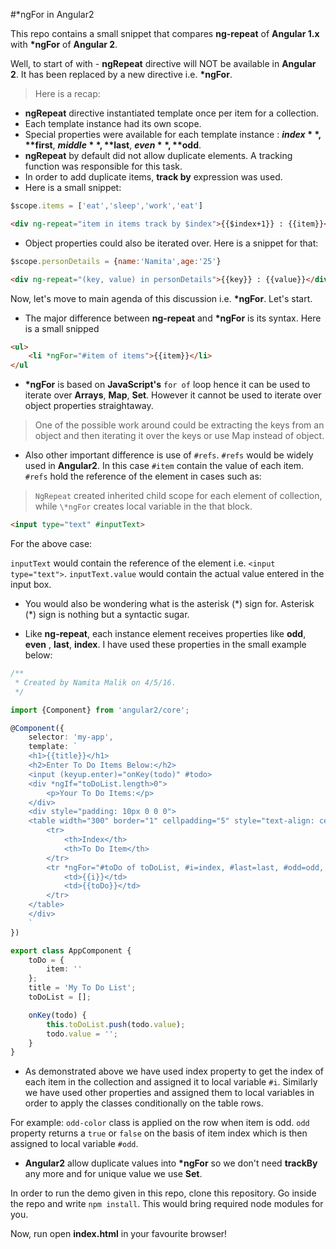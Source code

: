 #*ngFor in Angular2

This repo contains a small snippet that compares **ng-repeat** of **Angular 1.x** with **\*ngFor** of **Angular 2**.

Well, to start of with - **ngRepeat** directive will NOT be available in **Angular 2**. It has been replaced by a new directive i.e. **\*ngFor**.

> Here is a recap:

* **ngRepeat** directive instantiated template once per item for a collection.
* Each template instance had its own scope.
* Special properties were available for each template instance : **$index**, **$first**, **$middle**, **$last**, **$even**, **$odd**.
* **ngRepeat** by default did not allow duplicate elements. A tracking function was responsible for this task.
* In order to add duplicate items, **track by** expression was used.
* Here is a small snippet:

```JavaScript
$scope.items = ['eat','sleep','work','eat']
```

```HTML
<div ng-repeat="item in items track by $index">{{$index+1}} : {{item}}</div>
```

* Object properties could also be iterated over. Here is a snippet for that:

```JavaScript
$scope.personDetails = {name:'Namita',age:'25'}
```

```HTML
<div ng-repeat="(key, value) in personDetails">{{key}} : {{value}}</div>
```

Now, let's move to main agenda of this discussion i.e. **\*ngFor**. Let's start.

* The major difference between **ng-repeat** and **\*ngFor** is its syntax. Here is a small snipped

```HTML
<ul>
    <li *ngFor="#item of items">{{item}}</li>
</ul
```

* **\*ngFor** is based on **JavaScript's** `for of` loop hence it can be used to iterate over **Arrays**, **Map**, **Set**. However it cannot be used to iterate over object properties straightaway.
>One of the possible work around could be extracting the keys from an object and then iterating it over the keys or use Map instead of object.

* Also other important difference is use of `#refs`. `#refs` would be widely used in **Angular2**. In this case `#item` contain the value of each item. `#refs` hold the reference of the element in cases such as:

> `NgRepeat` created inherited child scope for each element of collection, while `\*ngFor` creates local variable in the that block.

```HTML
<input type="text" #inputText>
```

For the above case:

`inputText` would contain the reference of the element i.e. `<input type="text">`. `inputText.value` would contain the actual value entered in the input box.

* You would also be wondering what is the asterisk (\*) sign for. Asterisk (\*) sign is nothing but a syntactic sugar.

* Like **ng-repeat**, each instance element receives properties like **odd**, **even** , **last**, **index**. I have used these properties in the small example below:

```TypeScript
/**
 * Created by Namita Malik on 4/5/16.
 */

import {Component} from 'angular2/core';

@Component({
    selector: 'my-app',
    template: `
    <h1>{{title}}</h1>
    <h2>Enter To Do Items Below:</h2>
    <input (keyup.enter)="onKey(todo)" #todo>
    <div *ngIf="toDoList.length>0">
        <p>Your To Do Items:</p>
    </div>
    <div style="padding: 10px 0 0 0">
    <table width="300" border="1" cellpadding="5" style="text-align: center">
        <tr>
            <th>Index</th>
            <th>To Do Item</th>
        </tr>
        <tr *ngFor="#toDo of toDoList, #i=index, #last=last, #odd=odd, #even=even"  [ngClass]="{'odd-color':odd, 'even-color':even, 'last-color' : last }">
            <td>{{i}}</td>
            <td>{{toDo}}</td>
        </tr>
    </table>
    </div>
    `
})

export class AppComponent {
    toDo = {
        item: ''
    };
    title = 'My To Do List';
    toDoList = [];

    onKey(todo) {
        this.toDoList.push(todo.value);
        todo.value = '';
    }
}
```

* As demonstrated above we have used index property to get the index of each item in the collection and assigned it to local variable `#i`. Similarly we have used other properties and assigned them to local variables in order to apply the classes conditionally on the table rows.

For example: `odd-color` class is applied on the row when item is odd. `odd` property returns a `true` or `false` on the basis of item index which is then assigned to local variable `#odd`.
    
* **Angular2** allow duplicate values into **\*ngFor** so we don't need **trackBy** any more and for unique value we use **Set**.

In order to run the demo given in this repo, clone this repository. Go inside the repo and write `npm install`. This would bring required node modules for you.

Now, run open **index.html** in your favourite browser!






